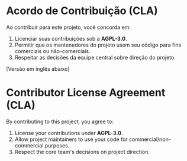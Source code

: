 # Acordo de Contribuição (CLA)  

Ao contribuir para este projeto, você concorda em:  
1. Licenciar suas contribuições sob a **AGPL-3.0**.  
2. Permitir que os mantenedores do projeto usem seu código para fins comerciais ou não-comerciais.  
3. Respeitar as decisões da equipe central sobre direção do projeto.  

[Versão em inglês abaixo]  
# Contributor License Agreement (CLA)  

By contributing to this project, you agree to:  
1. License your contributions under **AGPL-3.0**.  
2. Allow project maintainers to use your code for commercial/non-commercial purposes.  
3. Respect the core team's decisions on project direction.  
